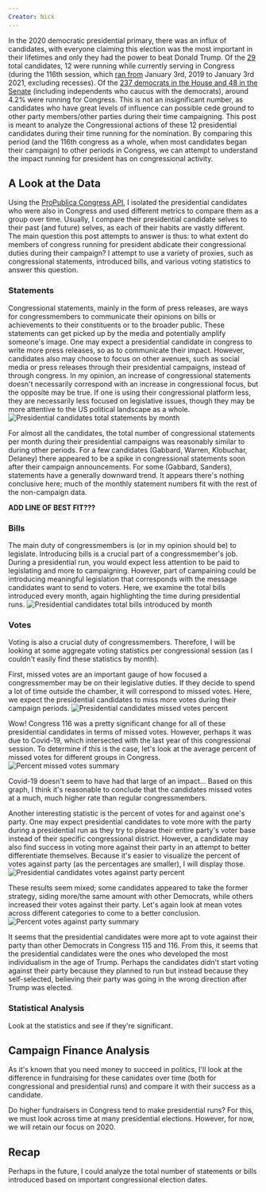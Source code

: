 ```yaml
---
Creator: Nick
---
```

In the 2020 democratic presidential primary, there was an influx of candidates, with everyone claiming this election was the most important in their lifetimes and only they had the power to beat Donald Trump. Of the [29](https://en.wikipedia.org/wiki/2020_Democratic_Party_presidential_primaries) total candidates, 12 were running while currently serving in Congress (during the 116th session, which [ran from](https://www.senate.gov/legislative/DatesofSessionsofCongress.htm) January 3rd, 2019 to January 3rd 2021, excluding recesses). Of the [237 democrats in the House and 48 in the Senate](https://fas.org/sgp/crs/misc/R45583.pdf) (including independents who caucus with the democrats), around 4.2% were running for Congress. This is not an insignificant number, as candidates who have great levels of influence can possible cede ground to other party members/other parties during their time campaigning. This post is meant to analyze the Congressional actions of these 12 presidential candidates during their time running for the nomination. By comparing this period (and the 116th congress as a whole, when most candidates began their campaign) to other periods in Congress, we can attempt to understand the impact running for president has on congressional activity.

## A Look at the Data
Using the [ProPublica Congress API](https://projects.propublica.org/api-docs/congress-api/), I isolated the presidential candidates who were also in Congress and used different metrics to compare them as a group over time. Usually, I compare their presidential candidate selves to their past (and future) selves, as each of their habits are vastly different. The main question this post attempts to answer is thus: to what extent do members of congress running for president abdicate their congressional duties during their campaign? I attempt to use a variety of proxies, such as congressional statements, introduced bills, and various voting statistics to answer this question.

### Statements
Congressional statements, mainly in the form of press releases, are ways for congressmembers to communicate their opinions on bills or achievements to their constituents or to the broader public. These statements can get picked up by the media and potentially amplify someone's image. One may expect a presidential candidate in congress to write more press releases, so as to communicate their impact. However, candidates also may choose to focus on other avenues, such as social media or press releases through their presidential campaigns, instead of through congress. In my opinion, an increase of congressional statements doesn't necessarily correspond with an increase in congressional focus, but the opposite may be true. If one is using their congressional platform less, they are necessarily less focused on legislative issues, though they may be more attentive to the US political landscape as a whole.
![Presidential candidates total statements by month](\..\images\pres-candidates-graphs\statements_seasons_by_cand.png)

For almost all the candidates, the total number of congressional statements per month during their presidential campaigns was reasonably similar to during other periods. For a few candidates (Gabbard, Warren, Klobuchar, Delaney) there appeared to be a spike in congressional statements soon after their campaign announcements. For some (Gabbard, Sanders), statements have a generally downward trend. It appears there's nothing conclusive here; much of the monthly statement numbers fit with the rest of the non-campaign data.

**ADD LINE OF BEST FIT???**


### Bills
The main duty of congressmembers is (or in my opinion should be) to legislate. Introducing bills is a crucial part of a congressmember's job. During a presidential run, you would expect less attention to be paid to legislating and more to campaigning. However, part of campaining could be introducing meaningful legislation that corresponds with the message candidates want to send to voters. Here, we examine the total bills introduced every month, again highlighting the time during presidential runs.
![Presidential candidates total bills introduced by month](\..\images\pres-candidates-graphs\bills_introduced.png)

### Votes
Voting is also a crucial duty of congressmembers. Therefore, I will be looking at some aggregate voting statistics per congressional session (as I couldn't easily find these statistics by month).

First, missed votes are an important gauge of how focused a congressmember may be on their legislative duties. If they decide to spend a lot of time outside the chamber, it will correspond to missed votes. Here, we expect the presidential candidates to miss more votes during their campaign periods.
![Presidential candidates missed votes percent](\..\images\pres-candidates-graphs\missed_votes.png)

Wow! Congress 116 was a pretty significant change for all of these presidential candidates in terms of missed votes. However, perhaps it was due to Covid-19, which intersected with the last year of this congressional session. To determine if this is the case, let's look at the average percent of missed votes for different groups in Congress.
![Percent missed votes summary](\..\images\pres-candidates-graphs\missed_votes_summary.png)

Covid-19 doesn't seem to have had that large of an impact... Based on this graph, I think it's reasonable to conclude that the candidates missed votes at a much, much higher rate than regular congressmembers.

Another interesting statistic is the percent of votes for and against one's party. One may expect presidential candidates to vote more with the party during a presidential run as they try to please their entire party's voter base instead of their specific congressional district. However, a candidate may also find success in voting more against their party in an attempt to better differentiate themselves. Because it's easier to visualize the percent of votes against party (as the percentages are smaller), I will display those.
![Presidential candidates votes against party percent](\..\images\pres-candidates-graphs\against_party_votes.png)

These results seem mixed; some candidates appeared to take the former strategy, siding more/the same amount with other Democrats, while others increased their votes against their party. Let's again look at mean votes across different categories to come to a better conclusion.
![Percent votes against party summary](\..\images\pres-candidates-graphs\against_party_summary.png)

It seems that the presidential candidates were more apt to vote against their party than other Democrats in Congress 115 and 116. From this, it seems that the presidential candidates were the ones who developed the most individualism in the age of Trump. Perhaps the candidates didn't start voting against their party because they planned to run but instead because they self-selected, believing their party was going in the wrong direction after Trump was elected.

### Statistical Analysis
Look at the statistics and see if they're significant.

## Campaign Finance Analysis
As it's known that you need money to succeed in politics, I'll look at the difference in fundraising for these canidates over time (both for congressional and presidential runs) and compare it with their success as a candidate.

Do higher fundraisers in Congress tend to make presidential runs? For this, we must look across time at many presidential elections. However, for now, we will retain our focus on 2020.

## Recap
Perhaps in the future, I could analyze the total number of statements or bills introduced based on important congressional election dates.

<!-- TODO: Get total contributions for a congressional election cycle
i.e. 2 yrs for the house and 6 yrs for the senate (total),
then compare with presidential fundraising. For the latter step,
find out what everything in FEC df means, e.g. net operating expenditures, etc. -->
